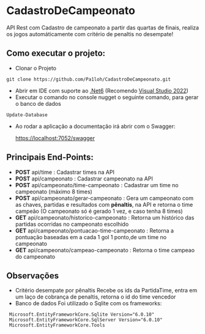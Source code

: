 # CadastroDeCampeonato
API Rest com Cadastro de campeonato a partir das quartas de finais, realiza os jogos automáticamente com critério de penaltis no desempate!

## Como executar o projeto:
- Clonar o Projeto
```
git clone https://github.com/Pa1loh/CadastroDeCampeonato.git
```
- Abrir em IDE com suporte ao [.Net6](<https://dotnet.microsoft.com/en-us/download/dotnet/6.0>) (Recomendo [Visual Studio 2022](<https://visualstudio.microsoft.com/pt-br/vs/>))
- Executar o comando no console nugget o seguinte comando, para gerar o banco de dados
```
Update-Database
````
- Ao rodar a aplicação a documentação irá abrir com o Swagger:

  <https://localhost:7052/swagger>




## Principais End-Points:
- **POST** api/time : Cadastrar times na API
- **POST** api/campeonato : Cadastrar campeonato na API
- **POST** api/campeonato/time-campeonato : Cadastrar um time no campeonato (máximo 8 times)
- **POST** api/campeonato/gerar-campeonato : Gera um campeonato com as chaves, partidas e resultados com **pênaltis**, na API e retorna o time campeão (O campeonato só é gerado 1 vez, e caso tenha 8 times)
- **GET** api/campeonato/historico-campeonato : Retorna um histórico das partidas ocorridas no campeonato escolhido
- **GET** api/campeonato/pontuacao-time-campeonato : Retorna a pontuação baseadas em a cada 1 gol 1 ponto,de um time no campeonato
- **GET** api/campeonato/campeao-campeonato : Retorna o time campeao do campeonato

## Observações
- Critério desempate por pênaltis
Recebe os ids da PartidaTime, entra em um laço de cobrança de penaltis, retorna o id do time vencedor
- Banco de dados
Foi utilizado o Sqlite com os frameworks:
```
 Microsoft.EntityFrameworkCore.Sqlite Version="6.0.10"
 Microsoft.EntityFrameworkCore.SqlServer Version="6.0.10"
 Microsoft.EntityFrameworkCore.Tools
```






